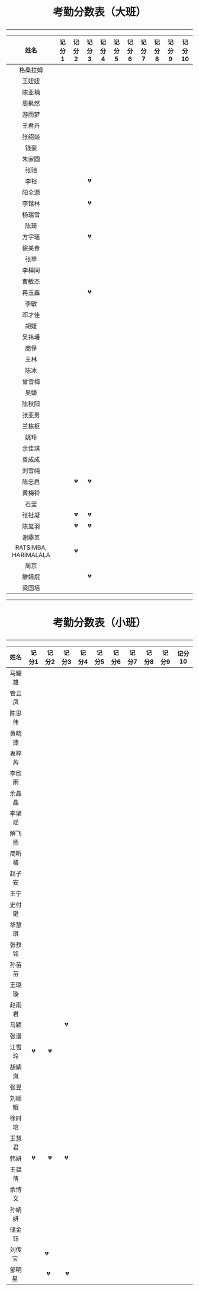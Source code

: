 # <p align="center">考勤分数表（大班）</p>
***

|    姓名   | 记分1  | 记分2  | 记分3  | 记分4  | 记分5  | 记分6  | 记分7  | 记分8  | 记分9   | 记分10   |
| :---: | :--: | :--: | :--: | :--: | :--: | :--: | :--: | :--: | :--: | ---- |
|   格桑拉姆  |    |      |      |      |      |      |      |      |      |      |
|         王妞妞          |      |      |      |      |      |      |      |      |      |      |
|         陈亚楠          |      |      |      |      |      |      |      |      |      |      |
|         周枫然          |      |      |      |      |      |      |      |      |      |      |
|         游雨梦          |      |      |      |      |      |      |      |      |      |      |
|         王君卉          |      |      |      |      |      |      |      |      |      |      |
|         张绍燚          |      |      |      |      |      |      |      |      |      |      |
|          钱豪          |      |      |      |      |      |      |      |      |      |      |
|         朱家圆          |      |      |      |      |      |      |      |      |      |      |
|          张驰          |      |      |      |      |      |      |      |      |      |      |
|          李裕          |      |      |   :broken_heart:   |      |      |      |      |      |      |      |
|         阳全源          |      |      |      |      |      |      |      |      |      |      |
|         李锴林          |      |      |  :broken_heart:    |      |      |      |      |      |      |      |
|         杨瑞雪          |      |      |      |      |      |      |      |      |      |      |
|          陈琦          |      |      |      |      |      |      |      |      |      |      |
|         方宇瑶          |      |      |  :broken_heart:    |      |      |      |      |      |      |      |
|         徐美春          |      |      |      |      |      |      |      |      |      |      |
|          张苹          |      |      |      |      |      |      |      |      |      |      |
|         李梓同          |      |      |      |      |      |      |      |      |      |      |
|         曹敏杰          |      |      |      |      |      |      |      |      |      |      |
|         冉玉鑫          |      |      |  :broken_heart:    |      |      |      |      |      |      |      |
|          李敏          |      |      |      |      |      |      |      |      |      |      |
|         邓才佳          |      |      |      |      |      |      |      |      |      |      |
|          胡媛          |      |      |      |      |      |      |      |      |      |      |
|         吴祎璠          |      |      |      |      |      |      |      |      |      |      |
|          商怿          |      |      |      |      |      |      |      |      |      |      |
|          王林          |      |      |      |      |      |      |      |      |      |      |
|          陈冰          |      |      |      |      |      |      |      |      |      |      |
|         曾雪梅          |      |      |      |      |      |      |      |      |      |      |
|          吴婕          |      |      |      |      |      |      |      |      |      |      |
|         陈秋阳          |      |      |      |      |      |      |      |      |      |      |
|         张亚男          |      |      |      |      |      |      |      |      |      |      |
|         兰栋枢          |      |      |      |      |      |      |      |      |      |      |
|          姚玲          |      |      |      |      |      |      |      |      |      |      |
|         余佳琪          |      |      |      |      |      |      |      |      |      |      |
|         袁成成          |      |      |      |      |      |      |      |      |      |      |
|         刘雪纯          |      |      |      |      |      |      |      |      |      |      |
|         陈忠启          |      | :broken_heart:     |  :broken_heart:    |      |      |      |      |      |      |      |
|         黄梅铃          |      |      |      |      |      |      |      |      |      |      |
|          石莹          |      |      |      |      |      |      |      |      |      |      |
|         张祉凝          |      |   :broken_heart:   |  :broken_heart:    |      |      |      |      |      |      |      |
|         陈玺羽          |      |  :broken_heart:    |  :broken_heart:    |      |      |      |      |      |      |      |
|         谢鼎革          |      |      |      |      |      |      |      |      |      |      |
| RATSIMBA, HARIMALALA |      |  :broken_heart:    |      |      |      |      |      |      |      |      |
|          周京          |      |      |      |      |      |      |      |      |      |      |
|         雒婧焜          |      |      |   :broken_heart:   |      |      |      |      |      |      |      |
|         梁国培          |      |     |      |      |      |      |      |      |      |      |

***
# <p align="center">考勤分数表（小班）</p>
***

|  姓名  | 记分1  | 记分2  | 记分3  | 记分4  | 记分5  | 记分6  | 记分7  | 记分8 |  记分9  | 记分10  |
| :---: | :--: | :--: | :--: | :--: | :--: | :--: | :--: | :--: | :--: | :--: |
| 马耀雄  |      |      |      |      |      |      |      |      |      |      |
| 管云凤  |      |      |      |      |      |      |      |      |      |      |
| 陈思伟  |      |      |      |      |      |      |      |      |      |      |
| 黄晓捷  |      |      |      |      |      |      |      |      |      |      |
| 衷梓芮  |      |      |      |      |      |      |      |      |      |      |
| 李欣雨  |      |      |      |      |      |      |      |      |      |      |
| 余晶晶  |      |      |      |      |      |      |      |      |      |      |
| 李珺瑶  |      |      |      |      |      |      |      |      |      |      |
| 解飞扬  |      |      |      |      |      |      |      |      |      |      |
| 简昕格  |      |      |      |      |      |      |      |      |      |      |
| 赵子安  |      |      |      |      |      |      |      |      |      |      |
|  王宁  |      |      |      |      |      |      |      |      |      |      |
| 史付键  |      |      |      |      |      |      |      |      |      |      |
| 华慧琪  |      |      |      |      |      |      |      |      |      |      |
| 张孜铭  |      |      |      |      |      |      |      |      |      |      |
| 孙苗苗  |      |      |      |      |      |      |      |      |      |      |
| 王璐璇  |      |      |      |      |      |      |      |      |      |      |
| 赵雨君  |      |      |      |      |      |      |      |      |      |      |
|  马颖  |      |      |  :broken_heart:    |      |      |      |      |      |      |      |
|  张漫  |      |      |      |      |      |      |      |      |      |      |
| 江雪玲  |   :broken_heart:   |  :broken_heart:    |      |      |      |      |      |      |      |      |
| 胡婧岚  |      |      |      |      |      |      |      |      |      |      |
|  张昱  |      |      |      |      |      |      |      |      |      |      |
| 刘顺娥  |      |      |      |      |      |      |      |      |      |      |
| 徐时培  |      |      |      |      |      |      |      |      |      |      |
| 王慧君  |      |      |      |      |      |      |      |      |      |      |
|  韩妍  |   :broken_heart:   |  :broken_heart:    |  :broken_heart:    |      |      |      |      |      |      |      |
| 王韫倩  |      |      |      |      |      |      |      |      |      |      |
| 余博文  |      |      |      |      |      |      |      |      |      |      |
| 孙婧妍  |      |      |      |      |      |      |      |      |      |      |
| 储金钰  |      |      |      |      |      |      |      |      |      |      |
| 刘传宝  |      | :broken_heart:    |      |      |      |      |      |      |      |      |
| 邹明星  |      | :broken_heart:    |   :broken_heart:   |      |      |      |      |      |      |      |



